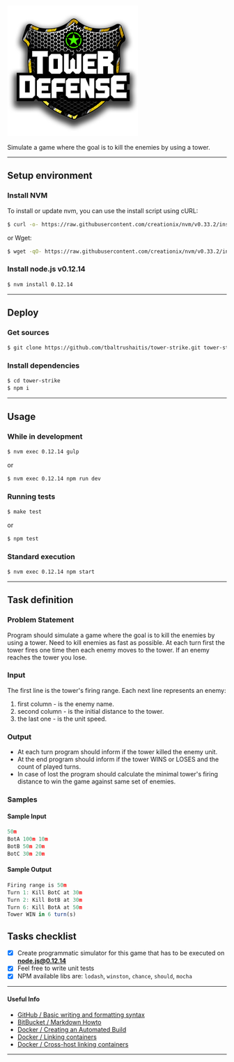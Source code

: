 ![Tower Strike Logo](logo-tower-strike.png)

Simulate a game where the goal is to kill the enemies by using a tower.

--------

## Setup environment ##

### Install NVM ###

To install or update nvm, you can use the install script using cURL:

```bash
$ curl -o- https://raw.githubusercontent.com/creationix/nvm/v0.33.2/install.sh | bash
```

or Wget:

```bash
$ wget -qO- https://raw.githubusercontent.com/creationix/nvm/v0.33.2/install.sh | bash
```

### Install node.js v0.12.14 ###

```bash
$ nvm install 0.12.14
```

--------
## Deploy ##

### Get sources ###

```bash
$ git clone https://github.com/tbaltrushaitis/tower-strike.git tower-strike
```

### Install dependencies ###

```bash
$ cd tower-strike
$ npm i
```

--------
## Usage ##

### While in development ###

```bash
$ nvm exec 0.12.14 gulp
```

or

```bash
$ nvm exec 0.12.14 npm run dev
```

### Running tests ###

```bash
$ make test
```

or

```bash
$ npm test
```

### Standard execution ###

```bash
$ nvm exec 0.12.14 npm start
```

--------
## Task definition ##

### Problem Statement ###
Program should simulate a game where the goal is to kill the enemies by using a tower.
Need to kill enemies as fast as possible.
At each turn first the tower fires one time then each enemy moves to the tower.
If an enemy reaches the tower you lose.

### Input ###
The first line is the tower's firing range.
Each next line represents an enemy:
1. first column - is the enemy name.
2. second column - is the initial distance to the tower.
3. the last one - is the unit speed.

### Output ###
 - At each turn program should inform if the tower killed the enemy unit.
 - At the end program should inform if the tower WINS or LOSES and the count of played turns.
 - In case of lost the program should calculate the minimal tower's firing distance to win the game against same set of enemies.

### Samples ###

#### Sample Input ####
```javascript
50m
BotA 100m 10m
BotB 50m 20m
BotC 30m 20m
```

#### Sample Output ####
```javascript
Firing range is 50m
Turn 1: Kill BotC at 30m
Turn 2: Kill BotB at 30m
Turn 6: Kill BotA at 50m
Tower WIN in 6 turn(s)
```

## Tasks checklist ##

 - [x] Create programmatic simulator for this game that has to be executed on **node.js@0.12.14**
 - [x] Feel free to write unit tests
 - [x] NPM available libs are: `lodash`, `winston`, `chance`, `should`, `mocha`

--------

#### Useful Info ####

 - [GitHub / Basic writing and formatting syntax](https://help.github.com/articles/basic-writing-and-formatting-syntax/)
 - [BitBucket / Markdown Howto](https://bitbucket.org/tutorials/markdowndemo)
 - [Docker / Creating an Automated Build](https://docs.docker.com/docker-hub/builds/)
 - [Docker / Linking containers](https://docs.docker.com/engine/userguide/networking/default_network/dockerlinks.md)
 - [Docker / Cross-host linking containers](https://docs.docker.com/engine/admin/ambassador_pattern_linking.md)

--------
